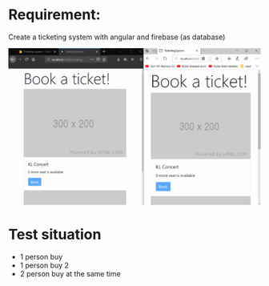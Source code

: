 # Requirement:
Create a ticketing system with angular and firebase (as database)

![](./ticketing-system.gif)

# Test situation
- 1 person buy
- 1 person buy 2
- 2 person buy at the same time
